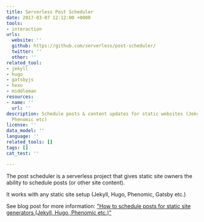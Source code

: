 ```yaml
---
title: Serverless Post Scheduler
date: 2017-03-07 12:12:00 +0000
tools:
- interaction
urls:
  website: ''
  github: https://github.com/serverless/post-scheduler/
  twitter: ''
  other: ''
related_tool:
- jekyll
- hugo
- gatsbyjs
- hexo
- middleman
resources:
- name: ''
  url: ''
description: Schedule posts & content updates for static websites (Jekyll, Hugo, Gatsby,
  Phenomic etc)
license: ''
data_model: ''
language: ''
related_tools: []
tags: []
cat_test: ''

---
```

The post scheduler is a serverless project that gives static site owners the ability to schedule posts (or other site content).

It works with any static site setup (Jekyll, Hugo, Phenomic, Gatsby etc.)

See blog post for more information: ["How to schedule posts for static site generators (Jekyll, Hugo, Phenomic etc.)"](https://serverless.com/blog/static-site-post-scheduler/?utm_content=bufferf4214&utm_medium=social&utm_source=twitter.com&utm_campaign=buffer)
